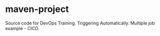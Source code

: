 # maven-project
Source code for DevOps Training. Triggering Automatically.
Multiple job example - CICD.
